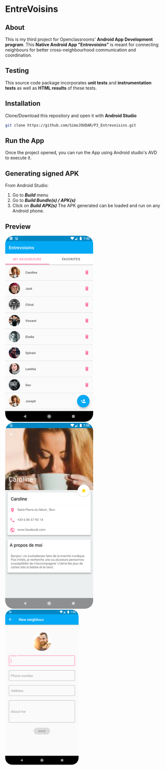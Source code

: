 # EntreVoisins

## About
This is my third project for Openclassrooms' **Android App Development program**.
This **Native Android App "Entrevoisins"** is meant for connecting neighbours for better cross-neighbourhood communication and coordination.

## Testing
This source code package incorporates **unit tests** and **instrumentation tests** as well as **HTML results** of these tests.

## Installation
Clone/Download this repository and open it with **Android Studio**
```bash
git clone https://github.com/SimoJOUDAR/P3_Entrevoisins.git
```

## Run the App
Once the project opened, you can run the App using Android studio's AVD to execute it.

## Generating signed APK
From Android Studio:
1. Go to ***Build*** menu
2. Go to ***Build Bundle(s) / APK(s)***
3. Click on ***Build APK(s)***
The APK generated can be loaded and run on any Android phone.

## Preview
<img src = "media/P3_Entrevoisin_1.png" height="600"> <img src = "media/P3_Entrevoisin_2.png" height="600"> <img src = "media/P3_Entrevoisin_3.png" height="500">
